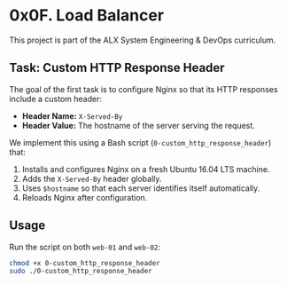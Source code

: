 # 0x0F. Load Balancer

This project is part of the ALX System Engineering & DevOps curriculum.

## Task: Custom HTTP Response Header

The goal of the first task is to configure Nginx so that its HTTP responses include a custom header:

- **Header Name:** `X-Served-By`
- **Header Value:** The hostname of the server serving the request.

We implement this using a Bash script (`0-custom_http_response_header`) that:
1. Installs and configures Nginx on a fresh Ubuntu 16.04 LTS machine.
2. Adds the `X-Served-By` header globally.
3. Uses `$hostname` so that each server identifies itself automatically.
4. Reloads Nginx after configuration.

## Usage
Run the script on both `web-01` and `web-02`:

```bash
chmod +x 0-custom_http_response_header
sudo ./0-custom_http_response_header
